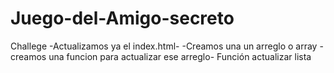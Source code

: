 # Juego-del-Amigo-secreto
Challege
-Actualizamos ya el index.html-
-Creamos una un arreglo o array
-creamos una funcion para actualizar ese arreglo-
Función actualizar lista 
